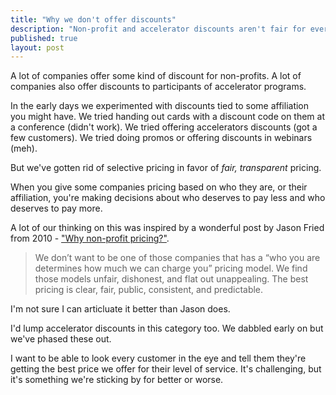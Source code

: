 ```yaml
---
title: "Why we don't offer discounts"
description: "Non-profit and accelerator discounts aren't fair for everyone else"
published: true
layout: post
---
```

A lot of companies offer some kind of discount for non-profits. A lot of companies also offer discounts to participants of accelerator programs. 

In the early days we experimented with discounts tied to some affiliation you might have. We tried handing out cards with a discount code on them at a conference (didn't work). We tried offering accelerators discounts (got a few customers). We tried doing promos or offering discounts in webinars (meh). 

But we've gotten rid of selective pricing in favor of *fair, transparent* pricing. 

When you give some companies pricing based on who they are, or their affiliation, you're making decisions about who deserves to pay less and who deserves to pay more. 

A lot of our thinking on this was inspired by a wonderful post by Jason Fried from 2010 - ["Why non-profit pricing?"](https://signalvnoise.com/posts/2580-why-non-profit-pricing). 

> We don’t want to be one of those companies that has a “who you are determines how much we can charge you” pricing model. We find those models unfair, dishonest, and flat out unappealing. The best pricing is clear, fair, public, consistent, and predictable.

I'm not sure I can articluate it better than Jason does.

I'd lump accelerator discounts in this category too. We dabbled early on but we've phased these out. 

I want to be able to look every customer in the eye and tell them they're getting the best price we offer for their level of service. It's challenging, but it's something we're sticking by for better or worse.
